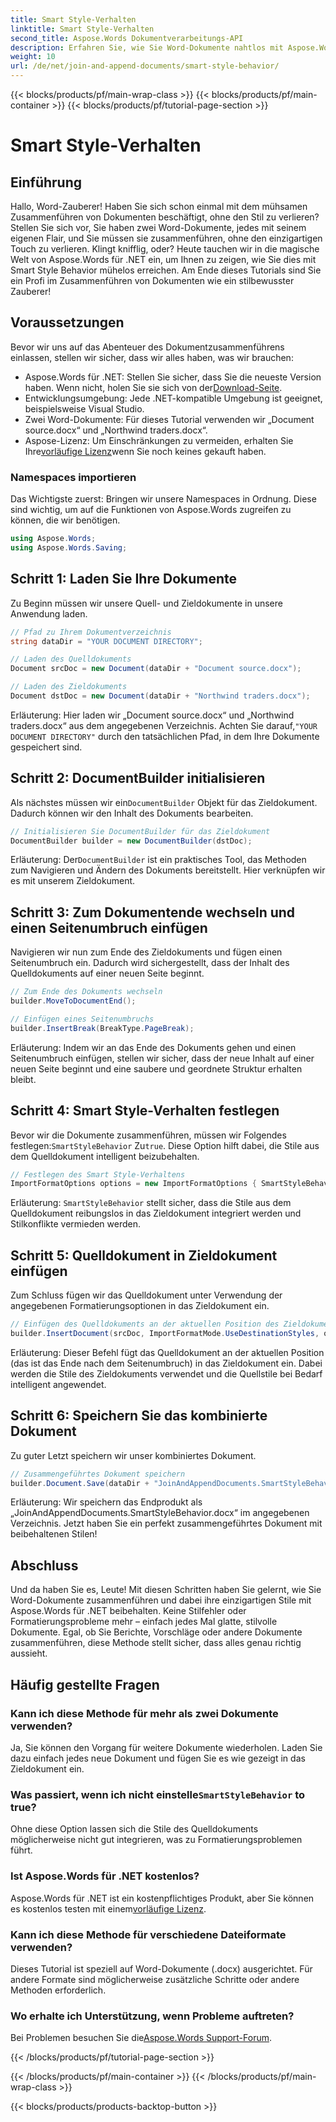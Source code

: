 ```yaml
---
title: Smart Style-Verhalten
linktitle: Smart Style-Verhalten
second_title: Aspose.Words Dokumentverarbeitungs-API
description: Erfahren Sie, wie Sie Word-Dokumente nahtlos mit Aspose.Words für .NET zusammenführen, Stile beibehalten und professionelle Ergebnisse erzielen.
weight: 10
url: /de/net/join-and-append-documents/smart-style-behavior/
---
```


{{< blocks/products/pf/main-wrap-class >}}
{{< blocks/products/pf/main-container >}}
{{< blocks/products/pf/tutorial-page-section >}}

# Smart Style-Verhalten

## Einführung

Hallo, Word-Zauberer! Haben Sie sich schon einmal mit dem mühsamen Zusammenführen von Dokumenten beschäftigt, ohne den Stil zu verlieren? Stellen Sie sich vor, Sie haben zwei Word-Dokumente, jedes mit seinem eigenen Flair, und Sie müssen sie zusammenführen, ohne den einzigartigen Touch zu verlieren. Klingt knifflig, oder? Heute tauchen wir in die magische Welt von Aspose.Words für .NET ein, um Ihnen zu zeigen, wie Sie dies mit Smart Style Behavior mühelos erreichen. Am Ende dieses Tutorials sind Sie ein Profi im Zusammenführen von Dokumenten wie ein stilbewusster Zauberer!

## Voraussetzungen

Bevor wir uns auf das Abenteuer des Dokumentzusammenführens einlassen, stellen wir sicher, dass wir alles haben, was wir brauchen:

-  Aspose.Words für .NET: Stellen Sie sicher, dass Sie die neueste Version haben. Wenn nicht, holen Sie sie sich von der[Download-Seite](https://releases.aspose.com/words/net/).
- Entwicklungsumgebung: Jede .NET-kompatible Umgebung ist geeignet, beispielsweise Visual Studio.
- Zwei Word-Dokumente: Für dieses Tutorial verwenden wir „Document source.docx“ und „Northwind traders.docx“.
-  Aspose-Lizenz: Um Einschränkungen zu vermeiden, erhalten Sie Ihre[vorläufige Lizenz](https://purchase.aspose.com/temporary-license/)wenn Sie noch keines gekauft haben.

### Namespaces importieren

Das Wichtigste zuerst: Bringen wir unsere Namespaces in Ordnung. Diese sind wichtig, um auf die Funktionen von Aspose.Words zugreifen zu können, die wir benötigen.

```csharp
using Aspose.Words;
using Aspose.Words.Saving;
```

## Schritt 1: Laden Sie Ihre Dokumente

Zu Beginn müssen wir unsere Quell- und Zieldokumente in unsere Anwendung laden.

```csharp
// Pfad zu Ihrem Dokumentverzeichnis
string dataDir = "YOUR DOCUMENT DIRECTORY";

// Laden des Quelldokuments
Document srcDoc = new Document(dataDir + "Document source.docx");

// Laden des Zieldokuments
Document dstDoc = new Document(dataDir + "Northwind traders.docx");
```

Erläuterung:
 Hier laden wir „Document source.docx“ und „Northwind traders.docx“ aus dem angegebenen Verzeichnis. Achten Sie darauf,`"YOUR DOCUMENT DIRECTORY"` durch den tatsächlichen Pfad, in dem Ihre Dokumente gespeichert sind.

## Schritt 2: DocumentBuilder initialisieren

 Als nächstes müssen wir ein`DocumentBuilder` Objekt für das Zieldokument. Dadurch können wir den Inhalt des Dokuments bearbeiten.

```csharp
// Initialisieren Sie DocumentBuilder für das Zieldokument
DocumentBuilder builder = new DocumentBuilder(dstDoc);
```

Erläuterung:
 Der`DocumentBuilder` ist ein praktisches Tool, das Methoden zum Navigieren und Ändern des Dokuments bereitstellt. Hier verknüpfen wir es mit unserem Zieldokument.

## Schritt 3: Zum Dokumentende wechseln und einen Seitenumbruch einfügen

Navigieren wir nun zum Ende des Zieldokuments und fügen einen Seitenumbruch ein. Dadurch wird sichergestellt, dass der Inhalt des Quelldokuments auf einer neuen Seite beginnt.

```csharp
// Zum Ende des Dokuments wechseln
builder.MoveToDocumentEnd();

// Einfügen eines Seitenumbruchs
builder.InsertBreak(BreakType.PageBreak);
```

Erläuterung:
Indem wir an das Ende des Dokuments gehen und einen Seitenumbruch einfügen, stellen wir sicher, dass der neue Inhalt auf einer neuen Seite beginnt und eine saubere und geordnete Struktur erhalten bleibt.

## Schritt 4: Smart Style-Verhalten festlegen

 Bevor wir die Dokumente zusammenführen, müssen wir Folgendes festlegen:`SmartStyleBehavior` Zu`true`. Diese Option hilft dabei, die Stile aus dem Quelldokument intelligent beizubehalten.

```csharp
// Festlegen des Smart Style-Verhaltens
ImportFormatOptions options = new ImportFormatOptions { SmartStyleBehavior = true };
```

Erläuterung:
`SmartStyleBehavior` stellt sicher, dass die Stile aus dem Quelldokument reibungslos in das Zieldokument integriert werden und Stilkonflikte vermieden werden.

## Schritt 5: Quelldokument in Zieldokument einfügen

Zum Schluss fügen wir das Quelldokument unter Verwendung der angegebenen Formatierungsoptionen in das Zieldokument ein.

```csharp
// Einfügen des Quelldokuments an der aktuellen Position des Zieldokuments
builder.InsertDocument(srcDoc, ImportFormatMode.UseDestinationStyles, options);
```

Erläuterung:
Dieser Befehl fügt das Quelldokument an der aktuellen Position (das ist das Ende nach dem Seitenumbruch) in das Zieldokument ein. Dabei werden die Stile des Zieldokuments verwendet und die Quellstile bei Bedarf intelligent angewendet.

## Schritt 6: Speichern Sie das kombinierte Dokument

Zu guter Letzt speichern wir unser kombiniertes Dokument.

```csharp
// Zusammengeführtes Dokument speichern
builder.Document.Save(dataDir + "JoinAndAppendDocuments.SmartStyleBehavior.docx");
```

Erläuterung:
Wir speichern das Endprodukt als „JoinAndAppendDocuments.SmartStyleBehavior.docx“ im angegebenen Verzeichnis. Jetzt haben Sie ein perfekt zusammengeführtes Dokument mit beibehaltenen Stilen!

## Abschluss

Und da haben Sie es, Leute! Mit diesen Schritten haben Sie gelernt, wie Sie Word-Dokumente zusammenführen und dabei ihre einzigartigen Stile mit Aspose.Words für .NET beibehalten. Keine Stilfehler oder Formatierungsprobleme mehr – einfach jedes Mal glatte, stilvolle Dokumente. Egal, ob Sie Berichte, Vorschläge oder andere Dokumente zusammenführen, diese Methode stellt sicher, dass alles genau richtig aussieht.

## Häufig gestellte Fragen

### Kann ich diese Methode für mehr als zwei Dokumente verwenden?
Ja, Sie können den Vorgang für weitere Dokumente wiederholen. Laden Sie dazu einfach jedes neue Dokument und fügen Sie es wie gezeigt in das Zieldokument ein.

### Was passiert, wenn ich nicht einstelle`SmartStyleBehavior` to true?
Ohne diese Option lassen sich die Stile des Quelldokuments möglicherweise nicht gut integrieren, was zu Formatierungsproblemen führt.

### Ist Aspose.Words für .NET kostenlos?
 Aspose.Words für .NET ist ein kostenpflichtiges Produkt, aber Sie können es kostenlos testen mit einem[vorläufige Lizenz](https://purchase.aspose.com/temporary-license/).

### Kann ich diese Methode für verschiedene Dateiformate verwenden?
Dieses Tutorial ist speziell auf Word-Dokumente (.docx) ausgerichtet. Für andere Formate sind möglicherweise zusätzliche Schritte oder andere Methoden erforderlich.

### Wo erhalte ich Unterstützung, wenn Probleme auftreten?
 Bei Problemen besuchen Sie die[Aspose.Words Support-Forum](https://forum.aspose.com/c/words/8).

{{< /blocks/products/pf/tutorial-page-section >}}

{{< /blocks/products/pf/main-container >}}
{{< /blocks/products/pf/main-wrap-class >}}

{{< blocks/products/products-backtop-button >}}
